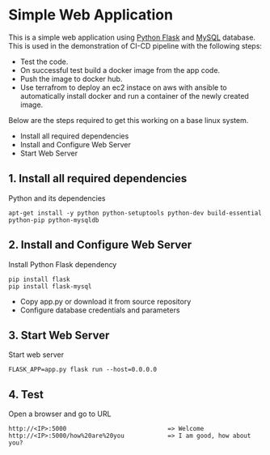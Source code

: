 # Simple Web Application

This is a simple web application using [Python Flask](http://flask.pocoo.org/) and [MySQL](https://www.mysql.com/) database. 
This is used in the demonstration of CI-CD pipeline with the following steps:
  - Test the code.
  - On successful test build a docker image from the app code.
  - Push the image to docker hub.
  - Use terrafrom to deploy an ec2 instace on aws with ansible to automatically install docker and run a container of the newly created image. 
  
  Below are the steps required to get this working on a base linux system.
  
  - Install all required dependencies
  - Install and Configure Web Server
  - Start Web Server
   
## 1. Install all required dependencies
  
  Python and its dependencies

    apt-get install -y python python-setuptools python-dev build-essential python-pip python-mysqldb

   
## 2. Install and Configure Web Server

Install Python Flask dependency

    pip install flask
    pip install flask-mysql

- Copy app.py or download it from source repository
- Configure database credentials and parameters 

## 3. Start Web Server

Start web server

    FLASK_APP=app.py flask run --host=0.0.0.0
    
## 4. Test

Open a browser and go to URL

    http://<IP>:5000                            => Welcome
    http://<IP>:5000/how%20are%20you            => I am good, how about you?
